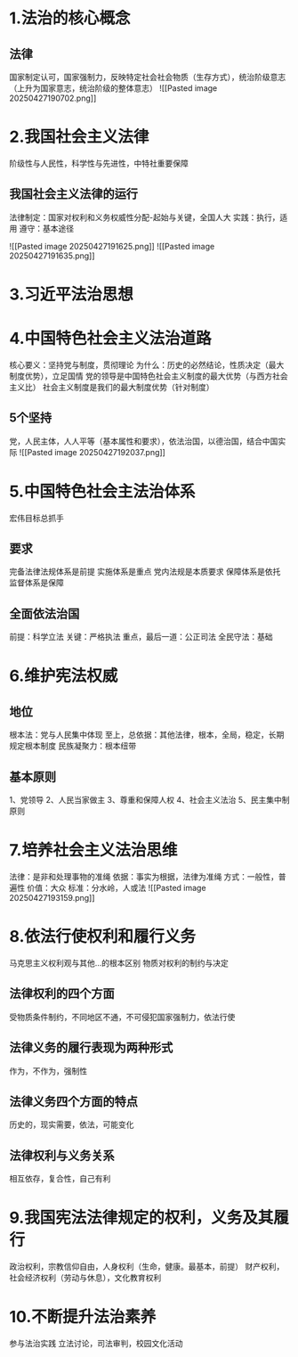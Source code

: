 # 1.法治的核心概念
## 法律
国家制定认可，国家强制力，反映特定社会社会物质（生存方式），统治阶级意志（上升为国家意志，统治阶级的整体意志）
![[Pasted image 20250427190702.png]]
# 2.我国社会主义法律
阶级性与人民性，科学性与先进性，中特社重要保障
## 我国社会主义法律的运行
法律制定：国家对权利和义务权威性分配-起始与关键，全国人大
实践：执行，适用
遵守：基本途径

![[Pasted image 20250427191625.png]]
![[Pasted image 20250427191635.png]]
# 3.习近平法治思想
# 4.中国特色社会主义法治道路
核心要义：坚持党与制度，贯彻理论
为什么：历史的必然结论，性质决定（最大制度优势），立足国情
党的领导是中国特色社会主义制度的最大优势（与西方社会主义比）
社会主义制度是我们的最大制度优势（针对制度）
## 5个坚持
党，人民主体，人人平等（基本属性和要求），依法治国，以德治国，结合中国实际
![[Pasted image 20250427192037.png]]
# 5.中国特色社会主法治体系
宏伟目标总抓手
## 要求
完备法律法规体系是前提
实施体系是重点
党内法规是本质要求
保障体系是依托
监督体系是保障
## 全面依法治国
前提：科学立法
关键：严格执法
重点，最后一道：公正司法
全民守法：基础
# 6.维护宪法权威
## 地位
根本法：党与人民集中体现
至上，总依据：其他法律，根本，全局，稳定，长期
规定根本制度
民族凝聚力：根本纽带
## 基本原则
1、党领导
2、人民当家做主
3、尊重和保障人权
4、社会主义法治
5、民主集中制原则
# 7.培养社会主义法治思维
法律：是非和处理事物的准绳
依据：事实为根据，法律为准绳
方式：一般性，普遍性
价值：大众
标准：分水岭，人或法
![[Pasted image 20250427193159.png]]
# 8.依法行使权利和履行义务
马克思主义权利观与其他...的根本区别
物质对权利的制约与决定
## 法律权利的四个方面
受物质条件制约，不同地区不通，不可侵犯国家强制力，依法行使
## 法律义务的履行表现为两种形式
作为，不作为，强制性
## 法律义务四个方面的特点
历史的，现实需要，依法，可能变化
## 法律权利与义务关系
相互依存，复合性，自己有利
# 9.我国宪法法律规定的权利，义务及其履行
政治权利，宗教信仰自由，人身权利（生命，健康。最基本，前提）
财产权利，社会经济权利（劳动与休息），文化教育权利
# 10.不断提升法治素养
参与法治实践
立法讨论，司法审判，校园文化活动